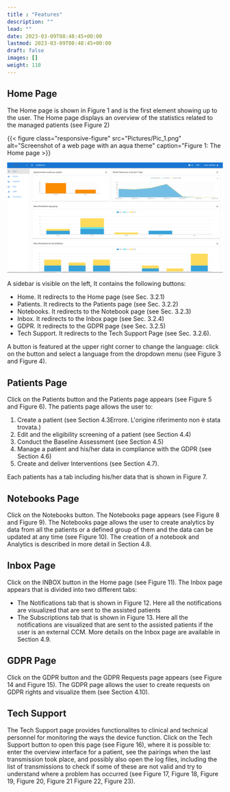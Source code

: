 ```yaml
---
title : "Features"
description: ""
lead: ""
date: 2023-03-09T08:48:45+00:00
lastmod: 2023-03-09T08:48:45+00:00
draft: false
images: []
weight: 110
---
```


## Home Page

The Home page is shown in Figure 1 and is the first element showing up to the user. The Home page displays
an overview of the statistics related to the managed patients (see Figure 2)

{{< figure class="responsive-figure" src="Pictures/Pic_1.png" alt="Screenshot of a web page with an aqua theme" caption="Figure 1: The Home page >}}

![Image](Pictures/Pic_2.png "Diagrams on the dashboard")

A sidebar is visible on the left, It contains the following buttons:

- Home. It redirects to the Home page (see Sec. 3.2.1)
- Patients. It redirects to the Patients page (see Sec. 3.2.2)
- Notebooks. It redirects to the Notebook page (see Sec. 3.2.3)
- Inbox. It redirects to the Inbox page (see Sec. 3.2.4)
- GDPR. It redirects to the GDPR page (see Sec. 3.2.5)
- Tech Support. It redirects to the Tech Support Page (see Sec. 3.2.6).

A button is featured at the upper right corner to change the language: click on the button and select a language
from the dropdown menu (see Figure 3 and Figure 4).

## Patients Page

Click on the Patients button and the Patients page appears (see Figure 5 and Figure 6). The patients page
allows the user to:

1. Create a patient (see Section 4.3Errore. L'origine riferimento non è stata trovata.)
2. Edit and the eligibility screening of a patient (see Section 4.4)
3. Conduct the Baseline Assessment (see Section 4.5)
4. Manage a patient and his/her data in compliance with the GDPR (see Section 4.6)
5. Create and deliver Interventions (see Section 4.7).

Each patients has a tab including his/her data that is shown in Figure 7.

## Notebooks Page

Click on the Notebooks button. The Notebooks page appears (see Figure 8 and Figure 9). The Notebooks page
allows the user to create analytics by data from all the patients or a defined group of them and the data can be
updated at any time (see Figure 10). The creation of a notebook and Analytics is described in more detail in
Section 4.8.

## Inbox Page

Click on the INBOX button in the Home page (see Figure 11). The Inbox page appears that is divided into two
different tabs:

- The Notifications tab that is shown in Figure 12. Here all the notifications are visualized that are sent
to the assisted patients
- The Subscriptions tab that is shown in Figure 13. Here all the notifications are visualized that are sent
to the assisted patients if the user is an external CCM. More details on the Inbox page are available in
Section 4.9.

## GDPR Page

Click on the GDPR button and the GDPR Requests page appears (see Figure 14 and Figure 15). The GDPR
page allows the user to create requests on GDPR rights and visualize them (see Section 4.10).

## Tech Support

The Tech Support page provides functionalites to clinical and technical personnel for monitoring the ways the
device function. Click on the Tech Support button to open this page (see Figure 16), where it is possible to:
enter the overview interface for a patient, see the pairings when the last transmission took place, and possibly
also open the log files, including the list of transmissions to check if some of these are not valid and try to
understand where a problem has occurred (see Figure 17, Figure 18, Figure 19, Figure 20, Figure 21 Figure
22, Figure 23).